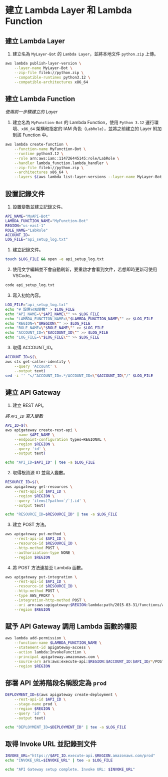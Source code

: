 # 建立 Lambda Layer 和 Lambda Function

## 建立 Lambda Layer

1. 建立名為 `MyLayer-Bot` 的 `Lambda Layer`，並將本地文件 `python.zip` 上傳。

```bash
aws lambda publish-layer-version \
    --layer-name MyLayer-Bot \
    --zip-file fileb://python.zip \
    --compatible-runtimes python3.12 \
    --compatible-architectures x86_64
```

## 建立 Lambda Function

_使用前一步驟建立的 Layer_

1. 建立名為 `MyFunction-Bot` 的 Lambda Function，使用 `Python 3.12` 運行環境、`x86_64` 架構和指定的 IAM 角色（`LabRole`），並將之前建立的 Layer 附加到該 Function 中。

```bash
aws lambda create-function \
    --function-name MyFunction-Bot \
    --runtime python3.12 \
    --role arn:aws:iam::114726445145:role/LabRole \
    --handler lambda_function.lambda_handler \
    --zip-file fileb://python.zip \
    --architectures x86_64 \
    --layers $(aws lambda list-layer-versions --layer-name MyLayer-Bot --query 'LayerVersions[0].LayerVersionArn' --output text)

```

## 設置記錄文件

1. 設置變數並建立記錄文件。

```bash
API_NAME="MyAPI-Bot"
LAMBDA_FUNCTION_NAME="MyFunction-Bot"
REGION="us-east-1"
ROLE_NAME="LabRole"
ACCOUNT_ID=
LOG_FILE="api_setup_log.txt"
```


1. 建立記錄文件。

```bash
touch $LOG_FILE && open -e api_setup_log.txt
```

2. 使用文字編輯並不會自動刷新，要重啟才會看到文件，若想即時更新可使用 VSCode。

```bash
code api_setup_log.txt
```

3. 寫入初始內容。

```bash
LOG_FILE="api_setup_log.txt"
echo "# 設置已知變數" > $LOG_FILE
echo "API_NAME=\"$API_NAME\"" >> $LOG_FILE
echo "LAMBDA_FUNCTION_NAME=\"$LAMBDA_FUNCTION_NAME\"" >> $LOG_FILE
echo "REGION=\"$REGION\"" >> $LOG_FILE
echo "ROLE_NAME=\"$ROLE_NAME\"" >> $LOG_FILE
echo "ACCOUNT_ID=\"$ACCOUNT_ID\"" >> $LOG_FILE
echo "LOG_FILE=\"$LOG_FILE\"" >> $LOG_FILE
```

3. 取得 ACCOUNT_ID。

```bash
ACCOUNT_ID=$(\
aws sts get-caller-identity \
    --query 'Account' \
    --output text)
sed -i '' "s/^ACCOUNT_ID=.*/ACCOUNT_ID=\"$ACCOUNT_ID\"/" $LOG_FILE
```

## 建立 API Gateway

1. 建立 REST API。

_將 `API_ID` 寫入變數_

```bash
API_ID=$(\
aws apigateway create-rest-api \
    --name $API_NAME \
    --endpoint-configuration types=REGIONAL \
    --region $REGION \
    --query 'id' \
    --output text)

echo "API_ID=$API_ID" | tee -a $LOG_FILE
```

2. 取得根資源 ID 並寫入變數。

```bash
RESOURCE_ID=$(\
aws apigateway get-resources \
    --rest-api-id $API_ID \
    --region $REGION \
    --query 'items[?path==`/`].id' \
    --output text)

echo "RESOURCE_ID=$RESOURCE_ID" | tee -a $LOG_FILE
```

3. 建立 POST 方法。

```bash
aws apigateway put-method \
    --rest-api-id $API_ID \
    --resource-id $RESOURCE_ID \
    --http-method POST \
    --authorization-type NONE \
    --region $REGION
```

4. 將 POST 方法連接至 Lambda 函數。

```bash
aws apigateway put-integration \
    --rest-api-id $API_ID \
    --resource-id $RESOURCE_ID \
    --http-method POST \
    --type AWS_PROXY \
    --integration-http-method POST \
    --uri arn:aws:apigateway:$REGION:lambda:path/2015-03-31/functions/arn:aws:lambda:$REGION:$ACCOUNT_ID:function:$LAMBDA_FUNCTION_NAME/invocations \
    --region $REGION
```

## 賦予 API Gateway 調用 Lambda 函數的權限

```bash
aws lambda add-permission \
    --function-name $LAMBDA_FUNCTION_NAME \
    --statement-id apigateway-access \
    --action lambda:InvokeFunction \
    --principal apigateway.amazonaws.com \
    --source-arn arn:aws:execute-api:$REGION:$ACCOUNT_ID:$API_ID/*/POST/ \
    --region $REGION
```

## 部署 API 並將階段名稱設定為 `prod`

```bash
DEPLOYMENT_ID=$(aws apigateway create-deployment \
    --rest-api-id $API_ID \
    --stage-name prod \
    --region $REGION \
    --query 'id' \
    --output text)

echo "DEPLOYMENT_ID=$DEPLOYMENT_ID" | tee -a $LOG_FILE
```

## 取得 Invoke URL 並記錄到文件

```bash
INVOKE_URL="https://$API_ID.execute-api.$REGION.amazonaws.com/prod"
echo "INVOKE_URL=$INVOKE_URL" | tee -a $LOG_FILE

echo "API Gateway setup complete. Invoke URL: $INVOKE_URL"
```

